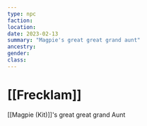 ```yaml
---
type: npc
faction:
location: 
date: 2023-02-13
summary: "Magpie's great great grand aunt"
ancestry: 
gender: 
class: 
---
```

# [[Frecklam]]

[[Magpie (Kit)]]'s great great grand Aunt